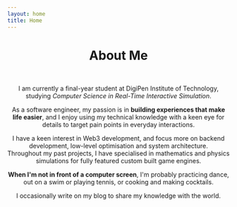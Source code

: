 ```yaml
---
layout: home
title: Home
---
```


<h1 align="center">
    About Me
</h1>
<br>

<p align="center">
    I am currently a final-year student at DigiPen Institute of Technology, studying <i>Computer Science in Real-Time Interactive Simulation</i>.
</p>

<p align="center">
    As a software engineer, my passion is in <b>building experiences that make life easier</b>, and I enjoy using my technical knowledge with a keen eye for details to target pain points in everyday interactions.
</p>

<p align="center"> 
    I have a keen interest in Web3 development, and focus more on backend development, low-level optimisation and system architecture.<br>
    Throughout my past projects, I have specialised in mathematics and physics simulations for fully featured custom built game engines.
</p>

<p align="center"> 
    <b>When I'm not in front of a computer screen</b>, I'm probably practicing dance, out on a swim or playing tennis, or cooking and making cocktails.
</p>

<p align="center"> 
    I occasionally write on my blog to share my knowledge with the world.
</p>
